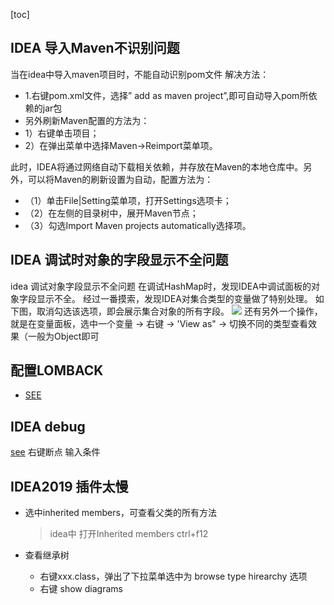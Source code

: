 [toc]

## IDEA 导入Maven不识别问题

当在idea中导入maven项目时，不能自动识别pom文件
解决方法： 
- 1.右键pom.xml文件，选择” add as maven project”,即可自动导入pom所依赖的jar包
- 另外刷新Maven配置的方法为：
- 1）右键单击项目；
- 2）在弹出菜单中选择Maven->Reimport菜单项。

此时，IDEA将通过网络自动下载相关依赖，并存放在Maven的本地仓库中。另外，可以将Maven的刷新设置为自动，配置方法为：
- （1）单击File|Setting菜单项，打开Settings选项卡；
- （2）在左侧的目录树中，展开Maven节点；
- （3）勾选Import Maven projects automatically选择项。


## IDEA 调试时对象的字段显示不全问题
idea 调试对象字段显示不全问题
在调试HashMap时，发现IDEA中调试面板的对象字段显示不全。 经过一番摸索，发现IDEA对集合类型的变量做了特别处理。
如下图，取消勾选该选项，即会展示集合对象的所有字段。
![](Idea遇到问题_files/1.jpg)
还有另外一个操作，就是在变量面板，选中一个变量 -> 右键 -> 'View as" -> 切换不同的类型查看效果（一般为Object即可


 ## 配置LOMBACK
- [SEE](https://blog.csdn.net/qq_41441210/article/details/79891093)



## IDEA debug
[see](https://www.cnblogs.com/chiangchou/p/idea-debug.html)
右键断点 输入条件



## IDEA2019 插件太慢





- 选中inherited members，可查看父类的所有方法 

  > idea中 打开Inherited members  ctrl+f12

- 查看继承树

  - 右键xxx.class，弹出了下拉菜单选中为 browse type hirearchy 选项
  - 右键 show diagrams

